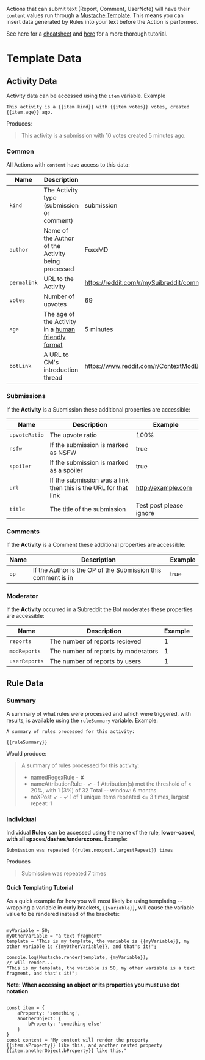 Actions that can submit text (Report, Comment, UserNote) will have their `content` values run through a [Mustache Template](https://mustache.github.io/). This means you can insert data generated by Rules into your text before the Action is performed.

See here for a [cheatsheet](https://gist.github.com/FoxxMD/d365707cf99fdb526a504b8b833a5b78) and [here](https://www.tsmean.com/articles/mustache/the-ultimate-mustache-tutorial/) for a more thorough tutorial.

# Template Data

## Activity Data

Activity data can be accessed using the `item` variable. Example

```
This activity is a {{item.kind}} with {{item.votes}} votes, created {{item.age}} ago.
```
Produces:

> This activity is a submission with 10 votes created 5 minutes ago.

### Common

All Actions with `content` have access to this data:

| Name        | Description                                                                                         | Example                                                                              |
|-------------|-----------------------------------------------------------------------------------------------------|--------------------------------------------------------------------------------------|
| `kind`      | The Activity type (submission or comment)                                                           | submission                                                                           |
| `author`    | Name of the Author of the Activity being processed                                                  | FoxxMD                                                                               |
| `permalink` | URL to the Activity                                                                                 | https://reddit.com/r/mySuibreddit/comments/ab23f/my_post                             |
| `votes`     | Number of upvotes                                                                                   | 69                                                                                   |
| `age`       | The age of the Activity in a [human friendly format](https://day.js.org/docs/en/durations/humanize) | 5 minutes                                                                            |
| `botLink`   | A URL to CM's introduction thread                                                                   | https://www.reddit.com/r/ContextModBot/comments/otz396/introduction_to_contextmodbot |

### Submissions

If the **Activity** is a Submission these additional properties are accessible:

| Name          | Description                                                     | Example                 |
|---------------|-----------------------------------------------------------------|-------------------------|
| `upvoteRatio` | The upvote ratio                                                | 100%                    |
| `nsfw`        | If the submission is marked as NSFW                             | true                    |
| `spoiler`     | If the submission is marked as a spoiler                        | true                    |
| `url`         | If the submission was a link then this is the URL for that link | http://example.com      |
| `title`       | The title of the submission                                     | Test post please ignore |

### Comments

If the **Activity** is a Comment these additional properties are accessible:

| Name | Description                                                  | Example |
|------|--------------------------------------------------------------|---------|
| `op` | If the Author is the OP of the Submission this comment is in | true    |

### Moderator

If the **Activity** occurred in a Subreddit the Bot moderates these properties are accessible:

| Name          | Description                         | Example |
|---------------|-------------------------------------|---------|
| `reports`     | The number of reports recieved      | 1       |
| `modReports`  | The number of reports by moderators | 1       |
| `userReports` | The number of reports by users      | 1       |

## Rule Data

### Summary

A summary of what rules were processed and which were triggered, with results, is available using the `ruleSummary` variable. Example:

```
A summary of rules processed for this activity:

{{ruleSummary}}
```

Would produce:
> A summary of rules processed for this activity:
> 
> * namedRegexRule - ✘
> * nameAttributionRule - ✓ - 1 Attribution(s) met the threshold of < 20%, with 1 (3%) of 32 Total -- window: 6 months
> * noXPost ✓ - ✓ 1 of 1 unique items repeated <= 3 times, largest repeat: 1


### Individual

Individual **Rules** can be accessed using the name of the rule, **lower-cased, with all spaces/dashes/underscores.** Example:

```
Submission was repeated {{rules.noxpost.largestRepeat}} times
```
Produces

> Submission was repeated 7 times

#### Quick Templating Tutorial

As a quick example for how you will most likely be using templating -- wrapping a variable in curly brackets, `{{variable}}`, will cause the variable value to be rendered instead of the brackets:

```

myVariable = 50;
myOtherVariable = "a text fragment"
template = "This is my template, the variable is {{myVariable}}, my other variable is {{myOtherVariable}}, and that's it!";

console.log(Mustache.render(template, {myVariable});
// will render...
"This is my template, the variable is 50, my other variable is a text fragment, and that's it!";

```

**Note: When accessing an object or its properties you must use dot notation**

```

const item = {
    aProperty: 'something',
    anotherObject: {
        bProperty: 'something else'
    }
}
const content = "My content will render the property {{item.aProperty}} like this, and another nested property {{item.anotherObject.bProperty}} like this."

```
